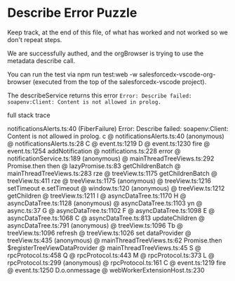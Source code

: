 # Describe Error Puzzle

Keep track, at the end of this file, of what has worked and not worked so we don't repeat steps.

We are successfully authed, and the orgBrowser is trying to use the metadata describe call.

You can run the test via npm run test:web -w salesforcedx-vscode-org-browser (executed from the top of the salesforcedx-vscode project).

The describeService returns this error
`Error: Describe failed: soapenv:Client: Content is not allowed in prolog.`

full stack trace

notificationsAlerts.ts:40 (FiberFailure) Error: Describe failed: soapenv:Client: Content is not allowed in prolog.
c @ notificationsAlerts.ts:40
(anonymous) @ notificationsAlerts.ts:28
C @ event.ts:1219
D @ event.ts:1230
fire @ event.ts:1254
addNotification @ notifications.ts:228
error @ notificationService.ts:189
(anonymous) @ mainThreadTreeViews.ts:292
Promise.then
then @ lazyPromise.ts:83
getChildrenBatch @ mainThreadTreeViews.ts:283
rze @ treeView.ts:1175
getChildrenBatch @ treeView.ts:411
rze @ treeView.ts:1175
(anonymous) @ treeView.ts:1216
setTimeout
e.setTimeout @ window.ts:120
(anonymous) @ treeView.ts:1212
getChildren @ treeView.ts:1211
I @ asyncDataTree.ts:1170
H @ asyncDataTree.ts:1128
(anonymous) @ asyncDataTree.ts:1103
yn @ async.ts:37
G @ asyncDataTree.ts:1102
F @ asyncDataTree.ts:1098
E @ asyncDataTree.ts:1068
C @ asyncDataTree.ts:813
updateChildren @ asyncDataTree.ts:791
(anonymous) @ treeView.ts:1096
Tb @ treeView.ts:1096
refresh @ treeView.ts:1026
set dataProvider @ treeView.ts:435
(anonymous) @ mainThreadTreeViews.ts:62
Promise.then
$registerTreeViewDataProvider @ mainThreadTreeViews.ts:45
S @ rpcProtocol.ts:458
Q @ rpcProtocol.ts:443
M @ rpcProtocol.ts:373
L @ rpcProtocol.ts:299
(anonymous) @ rpcProtocol.ts:161
C @ event.ts:1219
fire @ event.ts:1250
D.o.onmessage @ webWorkerExtensionHost.ts:230
